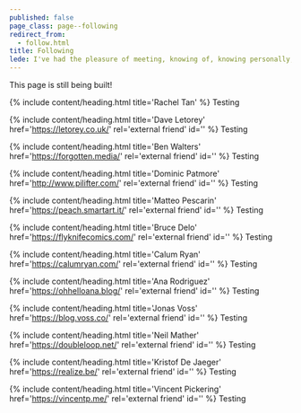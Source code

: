 ```yaml
---
published: false
page_class: page--following
redirect_from:
  - follow.html
title: Following
lede: I've had the pleasure of meeting, knowing of, knowing personally, and spending great time with a lot of amazing people that have inspired me in different ways over my years on this Earth. Here are a handful of them.
---
```


This page is still being built!

{% include content/heading.html title='Rachel Tan' %}
Testing

{% include content/heading.html title='Dave Letorey' href='https://letorey.co.uk/' rel='external friend' id='' %}
Testing

{% include content/heading.html title='Ben Walters' href='https://forgotten.media/' rel='external friend' id='' %}
Testing

{% include content/heading.html title='Dominic Patmore' href='http://www.pilifter.com/' rel='external friend' id='' %}
Testing

{% include content/heading.html title='Matteo Pescarin' href='https://peach.smartart.it/' rel='external friend' id='' %}
Testing

{% include content/heading.html title='Bruce Delo' href='https://flyknifecomics.com/' rel='external friend' id='' %}
Testing

{% include content/heading.html title='Calum Ryan' href='https://calumryan.com/' rel='external friend' id='' %}
Testing

{% include content/heading.html title='Ana Rodriguez' href='https://ohhelloana.blog/' rel='external friend' id='' %}
Testing

{% include content/heading.html title='Jonas Voss' href='https://blog.voss.co/' rel='external friend' id='' %}
Testing

{% include content/heading.html title='Neil Mather' href='https://doubleloop.net/' rel='external friend' id='' %}
Testing

{% include content/heading.html title='Kristof De Jaeger' href='https://realize.be/' rel='external friend' id='' %}
Testing

{% include content/heading.html title='Vincent Pickering' href='https://vincentp.me/' rel='external friend' id='' %}
Testing
